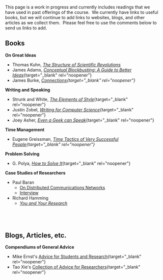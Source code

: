 This page is a work in progress and currently includes readings that we
have used in past offerings of the course.  We currently have links to
useful books, but we will continue to add links to websites, blogs, and
other articles as we collect them.  Please feel free to use the comments
below to send us links to add.

## Books

**On Great Ideas**

-   Thomas Kuhn, [*The Structure of Scientific
    Revolutions*](http://goo.gl/CJKWu)
-   James Adams, [*Conceptual Blockbusting: A Guide to Better
    Ideas*](http://goo.gl/RgOnY){target="_blank" rel="noopener"}
-   James Burke, *[Connections](http://goo.gl/xj3k9){target="_blank"
    rel="noopener"}*

**Writing and Speaking**

-   Strunk and White, [*The Elements of
    Style*](http://www.bartleby.com/141/){target="_blank"
    rel="noopener"}
-   Justin Zobel, [*Writing for Computer
    Science*](http://goo.gl/atuQz){target="_blank" rel="noopener"}
-   Joey Asher, [*Even a Geek can
    Speak*](http://goo.gl/eHuqj){target="_blank" rel="noopener"}

**Time Management**

-   Eugene Greissman, *[Time Tactics of Very Successful
    People](http://goo.gl/i4NqQ){target="_blank" rel="noopener"}*

**Problem Solving**

-   G. Polya, [*How to Solve It*](http://goo.gl/EOjO5){target="_blank"
    rel="noopener"}

**Case Studies of Researchers**

-   Paul Baran
    -   [On Distributed Communications
        Networks](http://www.gtnoise.net/classes/cs7001/fall_2008/readings/baran.pdf)
    -   [Interview](http://www.gtnoise.net/classes/cs7001/fall_2008/readings/baran-int.pdf)
-   Richard Hamming
    -   [*You and Your
        Research*](http://www.cs.virginia.edu/~robins/YouAndYourResearch.pdf)

##  

## Blogs, Articles, etc.

**Compendiums of General Advice**

-   Mike Ernst\'s [Advice for Students and
    Research](http://homes.cs.washington.edu/~mernst/advice/ "Mike Ernst Advice"){target="_blank"
    rel="noopener"}
-   Tao Xie\'s [Collection of Advice for
    Researchers](http://web.engr.illinois.edu/~taoxie/advice.htm "Tao Xie's Advice Collection"){target="_blank"
    rel="noopener"}
